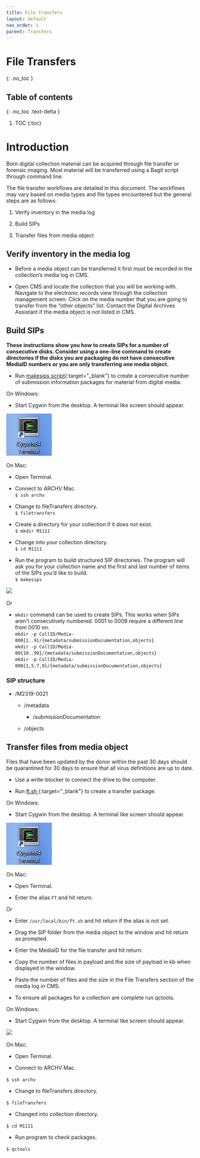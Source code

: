 ```yaml
---
title: File Transfers
layout: default
nav_order: 1
parent: Transfers
---
```


# File Transfers
{: .no_toc }

## Table of contents
{: .no_toc .text-delta }

1. TOC
{:toc}

# Introduction


 Born digital collection material can be acquired through file transfer or forensic imaging. Most material will be transferred using a Bagit script through command line. 

 The file transfer workflows are detailed in this document. The workflows may vary based on media types and file types encountered but the general steps are as follows:  

1.  Verify inventory in the media log

2.  Build SIPs

3.  Transfer files from media object

## Verify inventory in the media log

* Before a media object can be transferred it first must be recorded in the collection’s media log in CMS.

* Open CMS and locate the collection that you will be working with. Navigate to the electronic records view through the collection management screen. Click on the media number that you are going to transfer from the “other objects” list. Contact the Digital Archives Assistant if the media object is not listed in CMS.

## Build SIPs
**These instructions show you how to create SIPs for a number of consecutive disks. Consider using a one-line command to create directories if the disks you are packaging do not have consecutive MediaID numbers or you are only transferring one media object.**  

* Run [makesips script](../software#makesips-script){:target="_blank"} to create a consecutive number of submission information packages for material from digital media.
  
On Windows: 
* Start Cygwin from the desktop. A terminal like screen should appear.

![](media/image2.png)  

On Mac:
* Open Terminal.  

* Connect to ARCHV Mac.  
```$ ssh archv```  

* Change to fileTransfers directory.  
```$ filetransfers```

* Create a directory for your collection if it does not exist.  
```$ mkdir M1111```  

* Change into your collection directory.  
```$ cd M1111```  

* Run the program to build structured SIP directories. The program will ask you for your collection name and the first and last number of items of the SIPs you’d like to build.  
```$ makesips```  

![](media/image8.png)

Or

* ``mkdir`` command can be used to create SIPs. This works when SIPs aren't consecutively numbered. 0001 to 0009 require a different line from 0010 on.  
```mkdir -p CollID/Media-000{1..9}/{metadata/submissionDocumentation,objects}```  
```mkdir -p CollID/Media-00{10..99}/{metadata/submissionDocumentation,objects}```  
```mkdir -p CollID/Media-000{1,5,7,9}/{metadata/submissionDocumentation,objects}```  



### SIP structure

* /M2319-0021

     * /metadata

          * /submissionDocumentation

     * /objects

## Transfer files from media object

Files that have been updated by the donor within the past 30
 days should be quarantined for 30 days to ensure that
 all virus definitions are up to date.

* Use a write-blocker to connect the drive to the computer.

* Run [ft.sh ](../software#ftsh){:target="_blank"} to create a transfer package.   

On Windows: 
* Start Cygwin from the desktop. A terminal like screen should appear.

![](media/image2.png)  

On Mac:
* Open Terminal.  
 
* Enter the alias ```FT``` and hit return.

Or

* Enter ```/usr/local/bin/ft.sh``` and hit return if the alias is not set.

* Drag the SIP folder from the media object to the window and hit return as prompted.

* Enter the MediaID for the file transfer and hit return.

* Copy the number of files in payload and the size of payload in kb when displayed in the window.

* Paste the number of files and the size in the File Transfers section of the media log in CMS.

* To ensure all packages for a collection are complete run qctools.

On Windows:

* Start Cygwin from the desktop. A terminal like screen should appear.

![](media/image4.png)

On Mac:
* Open Terminal.  

* Connect to ARCHV Mac.  

 ```$ ssh archv```

* Change to fileTransfers directory.

 ```$ fileTransfers```

* Changed into collection directory.

 ```$ cd M1111```

* Run program to check packages.

 ```$ qctools```
